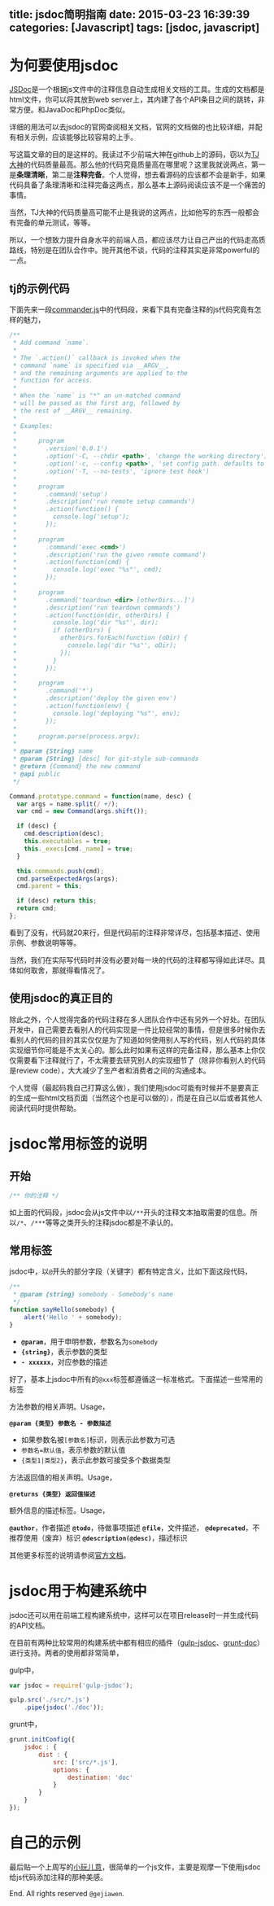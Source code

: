 title: jsdoc简明指南
date: 2015-03-23 16:39:39
categories: [Javascript]
tags: [jsdoc, javascript]
---

# 为何要使用jsdoc

[JSDoc](http://usejsdoc.org/index.html)是一个根据js文件中的注释信息自动生成相关文档的工具。生成的文档都是html文件，你可以将其放到web server上，其内建了各个API条目之间的跳转，非常方便。和JavaDoc和PhpDoc类似。

详细的用法可以去jsdoc的官网查阅相关文档，官网的文档做的也比较详细，并配有相关示例，应该能够比较容易的上手。

写这篇文章的目的是这样的。我读过不少前端大神在github上的源码，窃以为[TJ大神](https://github.com/tj)的代码质量最高。那么他的代码究竟质量高在哪里呢？这里我就说两点，第一是**条理清晰**，第二是**注释完备**。个人觉得，想去看源码的应该都不会是新手，如果代码具备了条理清晰和注释完备这两点，那么基本上源码阅读应该不是一个痛苦的事情。

当然，TJ大神的代码质量高可能不止是我说的这两点，比如他写的东西一般都会有完备的单元测试，等等。

所以，一个想致力提升自身水平的前端人员，都应该尽力让自己产出的代码走高质路线，特别是在团队合作中。抛开其他不谈，代码的注释其实是非常powerful的一点。

## tj的示例代码

下面先来一段[commander.js](https://github.com/tj/commander.js)中的代码段，来看下具有完备注释的js代码究竟有怎样的魅力，

```javascript
/**
 * Add command `name`.
 *
 * The `.action()` callback is invoked when the
 * command `name` is specified via __ARGV__,
 * and the remaining arguments are applied to the
 * function for access.
 *
 * When the `name` is "*" an un-matched command
 * will be passed as the first arg, followed by
 * the rest of __ARGV__ remaining.
 *
 * Examples:
 *
 *      program
 *        .version('0.0.1')
 *        .option('-C, --chdir <path>', 'change the working directory')
 *        .option('-c, --config <path>', 'set config path. defaults to ./deploy.conf')
 *        .option('-T, --no-tests', 'ignore test hook')
 *
 *      program
 *        .command('setup')
 *        .description('run remote setup commands')
 *        .action(function() {
 *          console.log('setup');
 *        });
 *
 *      program
 *        .command('exec <cmd>')
 *        .description('run the given remote command')
 *        .action(function(cmd) {
 *          console.log('exec "%s"', cmd);
 *        });
 *
 *      program
 *        .command('teardown <dir> [otherDirs...]')
 *        .description('run teardown commands')
 *        .action(function(dir, otherDirs) {
 *          console.log('dir "%s"', dir);
 *          if (otherDirs) {
 *            otherDirs.forEach(function (oDir) {
 *              console.log('dir "%s"', oDir);
 *            });
 *          }
 *        });
 *
 *      program
 *        .command('*')
 *        .description('deploy the given env')
 *        .action(function(env) {
 *          console.log('deploying "%s"', env);
 *        });
 *
 *      program.parse(process.argv);
 *
 * @param {String} name
 * @param {String} [desc] for git-style sub-commands
 * @return {Command} the new command
 * @api public
 */

Command.prototype.command = function(name, desc) {
  var args = name.split(/ +/);
  var cmd = new Command(args.shift());

  if (desc) {
    cmd.description(desc);
    this.executables = true;
    this._execs[cmd._name] = true;
  }

  this.commands.push(cmd);
  cmd.parseExpectedArgs(args);
  cmd.parent = this;

  if (desc) return this;
  return cmd;
};
```

看到了没有，代码就20来行，但是代码前的注释非常详尽，包括基本描述、使用示例、参数说明等等。

当然，我们在实际写代码时并没有必要对每一块的代码的注释都写得如此详尽。具体如何取舍，那就得看情况了。

## 使用jsdoc的真正目的

除此之外，个人觉得完备的代码注释在多人团队合作中还有另外一个好处。在团队开发中，自己需要去看别人的代码实现是一件比较经常的事情，但是很多时候你去看别人的代码的目的其实仅仅是为了知道如何使用别人写的代码，别人代码的具体实现细节你可能是不太关心的。那么此时如果有这样的完备注释，那么基本上你仅仅需要看下注释就行了，不太需要去研究别人的实现细节了（除非你看别人的代码是review code），大大减少了生产者和消费者之间的沟通成本。

个人觉得（最起码我自己打算这么做），我们使用jsdoc可能有时候并不是要真正的生成一些html文档页面（当然这个也是可以做的），而是在自己以后或者其他人阅读代码时提供帮助。


# jsdoc常用标签的说明

## 开始

```javascript
/** 你的注释 */
```

如上面的代码段，jsdoc会从js文件中以`/**`开头的注释文本抽取需要的信息。所以`/*`、`/***`等等之类开头的注释jsdoc都是不承认的。

## 常用标签

jsdoc中，以`@`开头的部分字段（关键字）都有特定含义，比如下面这段代码，

```javascript
/**
 * @param {string} somebody - Somebody's name
 */
function sayHello(somebody) {
    alert('Hello ' + somebody);
}
```

- **`@param`**，用于申明参数，参数名为`somebody`
- **`{string}`**，表示参数的类型
- **`- xxxxxx`**，对应参数的描述

好了，基本上jsdoc中所有的`@xxx`标签都遵循这一标准格式。下面描述一些常用的标签

方法参数的相关声明。Usage，

**`@param {类型} 参数名 - 参数描述`**

- 如果参数名被`[参数名]`标识，则表示此参数为可选
- `参数名=默认值`，表示参数的默认值
- `{类型1|类型2}`，表示此参数可接受多个数据类型

方法返回值的相关声明。Usage，

**`@returns {类型} 返回值描述`**

额外信息的描述标签。Usage，

**`@author`**，作者描述
**`@todo`**，待做事项描述
**`@file`**，文件描述，
**`@deprecated`**，不推荐使用（废弃）标识
**`@description(@desc)`**，描述标识

其他更多标签的说明请参阅[官方文档](http://usejsdoc.org/index.html)。

# jsdoc用于构建系统中

jsdoc还可以用在前端工程构建系统中，这样可以在项目release时一并生成代码的API文档。

在目前有两种比较常用的构建系统中都有相应的插件（[gulp-jsdoc](https://www.npmjs.com/package/gulp-jsdoc)、[grunt-doc](https://www.npmjs.com/package/grunt-jsdoc)）进行支持。两者的使用都非常简单，

gulp中，

```javascript
var jsdoc = require('gulp-jsdoc');

gulp.src('./src/*.js')
    .pipe(jsdoc('./doc'));
```

grunt中，

```javascript
grunt.initConfig({
    jsdoc : {
        dist : {
            src: ['src/*.js'],
            options: {
                destination: 'doc'
            }
        }
    }
});
```

# 自己的示例

最后贴一个上周写的[小玩儿意](https://github.com/gejiawen/bullhead/blob/master/index.js)，很简单的一个js文件，主要是观摩一下使用jsdoc给js代码添加注释的那种美感。



End. All rights reserved `@gejiawen`.
